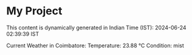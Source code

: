 # My Project

This content is dynamically generated in Indian Time (IST): 2024-06-24 02:39:39 IST


Current Weather in Coimbatore:
Temperature: 23.88 °C
Condition: mist
